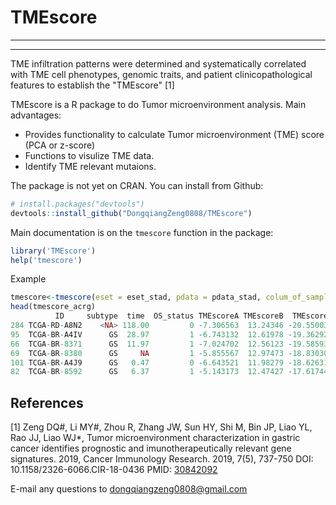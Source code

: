 # TMEscore
--------------------------------------
--------------------------------------

TME infiltration patterns were determined and systematically correlated with TME cell phenotypes, genomic traits, and patient clinicopathological features to establish the "TMEscore" [1]

TMEscore is a R package to do Tumor microenvironment analysis. Main advantages:
- Provides functionality to calculate Tumor microenvironment (TME) score (PCA or z-score)
- Functions to visulize TME data.
- Identify TME relevant mutaions.

The package is not yet on CRAN. You can install from Github:

``` r
# install.packages("devtools")
devtools::install_github("DongqiangZeng0808/TMEscore")
```
Main documentation is on the `tmescore` function in the package:

``` r
library('TMEscore')
help('tmescore')
```

Example

``` r
tmescore<-tmescore(eset = eset_stad, pdata = pdata_stad, colum_of_sample = "ID")
head(tmescore_acrg)
          ID     subtype  time  OS_status TMEscoreA TMEscoreB  TMEscore
284 TCGA-RD-A8N2    <NA> 118.00         0 -7.306563  13.24346 -20.55003
95  TCGA-BR-A4IV      GS  28.97         1 -6.743132  12.61978 -19.36292
66  TCGA-BR-8371      GS  11.97         1 -7.024702  12.56123 -19.58593
69  TCGA-BR-8380      GS     NA         1 -5.855567  12.97473 -18.83030
101 TCGA-BR-A4J9      GS   0.47         0 -6.643521  11.98279 -18.62631
82  TCGA-BR-8592      GS   6.37         1 -5.143173  12.47427 -17.61744
```

References
----------
[1] Zeng DQ#, Li MY#, Zhou R, Zhang JW, Sun HY, Shi M, Bin JP, Liao YL, Rao JJ, Liao WJ*, Tumor microenvironment characterization in gastric cancer identifies prognostic and imunotherapeutically relevant gene signatures. 2019, Cancer Immunology Research. 2019, 7(5), 737-750
DOI: 10.1158/2326-6066.CIR-18-0436
PMID: [30842092](https://www.ncbi.nlm.nih.gov/pubmed/30842092)


E-mail any questions to dongqiangzeng0808@gmail.com

